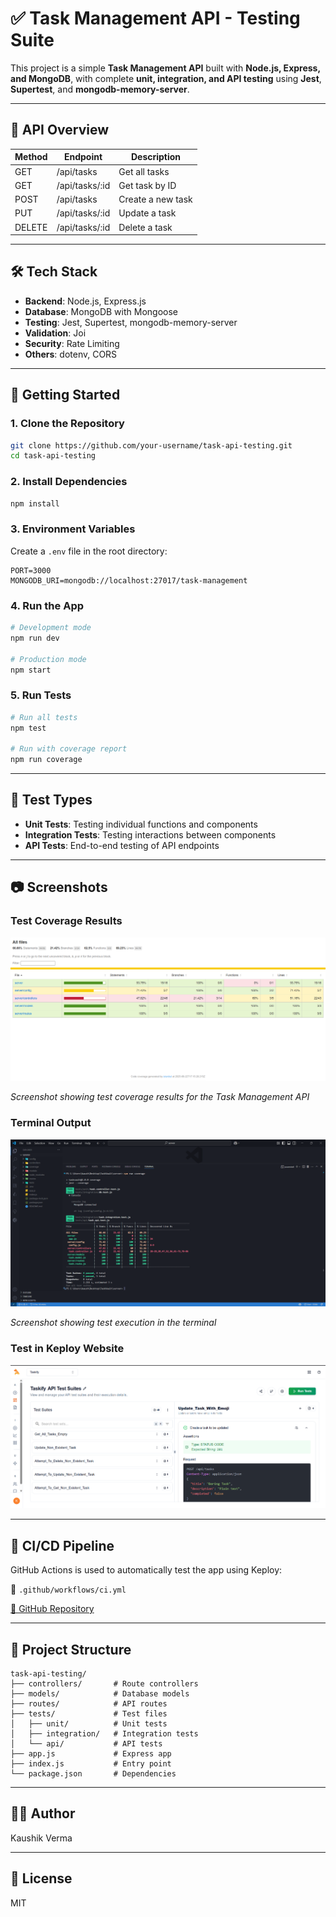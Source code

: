 # ✅ Task Management API - Testing Suite

This project is a simple **Task Management API** built with **Node.js, Express, and MongoDB**, with complete **unit, integration, and API testing** using **Jest**, **Supertest**, and **mongodb-memory-server**.

---

## 📌 API Overview

| Method | Endpoint          | Description         |
|--------|-------------------|---------------------|
| GET    | /api/tasks        | Get all tasks       |
| GET    | /api/tasks/:id    | Get task by ID      |
| POST   | /api/tasks        | Create a new task   |
| PUT    | /api/tasks/:id    | Update a task       |
| DELETE | /api/tasks/:id    | Delete a task       |

---

## 🛠 Tech Stack

- **Backend**: Node.js, Express.js
- **Database**: MongoDB with Mongoose
- **Testing**: Jest, Supertest, mongodb-memory-server
- **Validation**: Joi
- **Security**: Rate Limiting
- **Others**: dotenv, CORS

---

## 🚀 Getting Started

### 1. Clone the Repository

```bash
git clone https://github.com/your-username/task-api-testing.git
cd task-api-testing
```

### 2. Install Dependencies

```bash
npm install
```

### 3. Environment Variables

Create a `.env` file in the root directory:

```
PORT=3000
MONGODB_URI=mongodb://localhost:27017/task-management
```

### 4. Run the App

```bash
# Development mode
npm run dev

# Production mode
npm start
```

### 5. Run Tests

```bash
# Run all tests
npm test

# Run with coverage report
npm run coverage
```

---

## 🧪 Test Types

- **Unit Tests**: Testing individual functions and components
- **Integration Tests**: Testing interactions between components
- **API Tests**: End-to-end testing of API endpoints

---

## 📷 Screenshots

### Test Coverage Results
![Test Coverage Results](./public/test.png)

*Screenshot showing test coverage results for the Task Management API*

### Terminal Output
![Terminal Test Output](./public/teminal.png)

*Screenshot showing test execution in the terminal*

### Test in Keploy Website
![Keploy Website](./public/Screenshot%202025-06-27%20225913.png)

---

## 🔄 CI/CD Pipeline

GitHub Actions is used to automatically test the app using Keploy:

📂 `.github/workflows/ci.yml`

[🔗 GitHub Repository](https://github.com/kaushik-2318/keploy-session-3)

---

## 📁 Project Structure

```
task-api-testing/
├── controllers/       # Route controllers
├── models/            # Database models
├── routes/            # API routes
├── tests/             # Test files
│   ├── unit/          # Unit tests
│   ├── integration/   # Integration tests
│   └── api/           # API tests
├── app.js             # Express app
├── index.js           # Entry point
└── package.json       # Dependencies
```

---

## 👨‍💻 Author

Kaushik Verma

---

## 📄 License

MIT